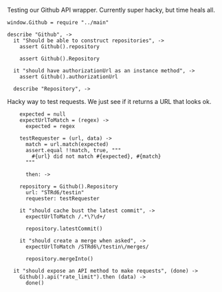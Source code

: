 Testing our Github API wrapper. Currently super hacky, but time heals all.

    window.Github = require "../main"

    describe "Github", ->
      it "Should be able to construct repositories", ->
        assert Github().repository

        assert Github().Repository

      it "should have authorizationUrl as an instance method", ->
        assert Github().authorizationUrl

      describe "Repository", ->

Hacky way to test requests. We just see if it returns a URL that looks ok.

        expected = null
        expectUrlToMatch = (regex) ->
          expected = regex

        testRequester = (url, data) ->
          match = url.match(expected)
          assert.equal !!match, true, """
            #{url} did not match #{expected}, #{match}
          """

          then: ->

        repository = Github().Repository
          url: "STRd6/testin"
          requester: testRequester

        it "should cache bust the latest commit", ->
          expectUrlToMatch /.*\?\d+/

          repository.latestCommit()

        it "should create a merge when asked", ->
          expectUrlToMatch /STRd6\/testin\/merges/

          repository.mergeInto()

      it "should expose an API method to make requests", (done) ->
        Github().api("rate_limit").then (data) ->
          done()

